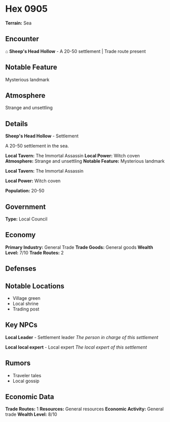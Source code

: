 # Hex 0905

**Terrain:** Sea

## Encounter
⌂ **Sheep's Head Hollow** - A 20-50 settlement | Trade route present

## Notable Feature
Mysterious landmark

## Atmosphere
Strange and unsettling

## Details
**Sheep's Head Hollow** - Settlement

A 20-50 settlement in the sea.

**Local Tavern:** The Immortal Assassin
**Local Power:** Witch coven
**Atmosphere:** Strange and unsettling
**Notable Feature:** Mysterious landmark

**Local Tavern:** The Immortal Assassin

**Local Power:** Witch coven

**Population:** 20-50

## Government
**Type:** Local Council

## Economy
**Primary Industry:** General Trade
**Trade Goods:** General goods
**Wealth Level:** 7/10
**Trade Routes:** 2

## Defenses

## Notable Locations
- Village green
- Local shrine
- Trading post

## Key NPCs
**Local Leader** - Settlement leader
*The person in charge of this settlement*

**Local local expert** - Local expert
*The local expert of this settlement*

## Rumors
- Traveler tales
- Local gossip

## Economic Data
**Trade Routes:** 1
**Resources:** General resources
**Economic Activity:** General trade
**Wealth Level:** 8/10
